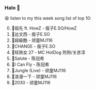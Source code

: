 

### Halo 👋

😄 listen to my this week song list of top 10:

0. 🌈祖先 ft. HowZ - 瘦子E.SO/HowZ
1. 🌈达文西 - 瘦子E.SO
2. 🌈超級酷 - 顽童MJ116
3. 🌈CHANGE - 瘦子E.SO
4. 🌈轻熟女 27 - MC HotDog 热狗/关彦淳
5. 🌈Salute - 陈冠希
6. 🌈I Can Fly - 陈冠希
7. 🌈Jungle (Live) - 顽童MJ116
8. 🌈浪漫一下 - 顽童MJ116
9. 🌈2030 - 顽童MJ116

